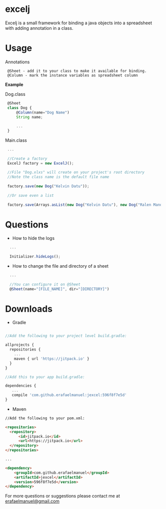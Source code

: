 # excelj
Excelj is a small framework for binding a java objects into a spreadsheet with adding annotation in a class.

<b><h1>Usage</h1></b>

Annotations
```
 @Sheet - add it to your class to make it available for binding.
 @Column - mark the instance variables as spreadsheet column 
```

<b>Example</b>

Dog.class
```js
 @Sheet
 class Dog {
     @Column(name="Dog Name")
     String name;
    
     ...
 }
```
Main.class
```js
 ...
 
 //Create a factory
 ExcelJ factory = new ExcelJ();
 
 //File "Dog.xlxs" will create on your project's root directory 
 //Note the class name is the default file name
 
 factory.save(new Dog("Kelvin Datu"));
 
 //Or save even a list
 
 factory.save(Arrays.asList(new Dog("Kelvin Datu"), new Dog("Ralen Mandap")));
```

<b><h1>Questions</h1></b>

* How to hide the logs
```js
  ...
  
  Initializer.hideLogs();
```

* How to change the file and directory of a sheet
```js
  ...
  
  //You can configure it on @Sheet
  @Sheet(name="[FILE_NAME]", dir="[DIRECTORY]")
```

<b><h1>Downloads</h1></b>

* Gradle

```js

//Add the following to your project level build.gradle:

allprojects {
  repositories {
    ...
    maven { url 'https://jitpack.io' }
  }
}

//Add this to your app build.gradle:

dependencies {
   ...
   compile 'com.github.erafaelmanuel:jexcel:596f8f7e5d'
}
```

* Maven

```html
//Add the following to your pom.xml:

<repositories>
  <repository>
      <id>jitpack.io</id>
      <url>https://jitpack.io</url>
  </repository>
</repositories>

...

<dependency>
    <groupId>com.github.erafaelmanuel</groupId>
    <artifactId>jexcel</artifactId>
    <version>596f8f7e5d</version>
</dependency>
```

For more questions or suggestions please contact me at erafaelmanuel@gmail.com
